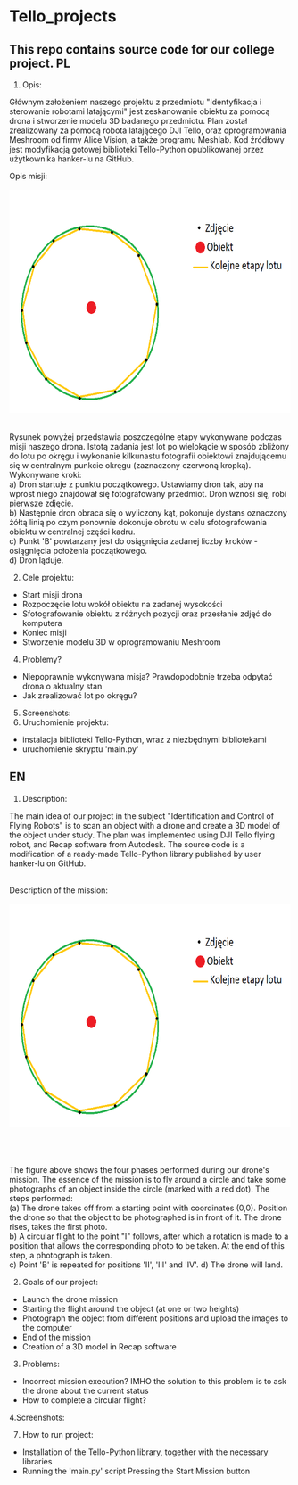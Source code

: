 # Tello_projects
This repo contains source code for our college project.
PL
-----------------------------------------------------------------------------------------------



1. Opis:

  Głównym założeniem naszego projektu z przedmiotu "Identyfikacja i sterowanie robotami latającymi" jest zeskanowanie obiektu za pomocą drona i stworzenie modelu 3D badanego przedmiotu. Plan został zrealizowany za pomocą robota latającego DJI Tello, oraz oprogramowania Meshroom od firmy Alice Vision, a także programu Meshlab. 
Kod źródłowy jest modyfikacją gotowej biblioteki Tello-Python opublikowanej przez użytkownika hanker-lu na GitHub.

Opis misji:<br/><br/>
<img src="https://github.com/maciekp9/Tello_project/blob/main/readme_images/Opis misji1.PNG" width="600" height="400"> <br/><br/>


Rysunek powyżej przedstawia poszczególne etapy wykonywane podczas misji naszego drona. Istotą zadania jest lot po wielokącie w sposób zbliżony do lotu po okręgu i wykonanie kilkunastu fotografii obiektowi znajdującemu się w centralnym punkcie okręgu (zaznaczony czerwoną kropką). <br/>
Wykonywane kroki: <br/>
a) Dron startuje z punktu początkowego. Ustawiamy dron tak, aby na wprost niego znajdował się fotografowany przedmiot. Dron wznosi się, robi pierwsze zdjęcie. <br/>
b) Następnie dron obraca się o wyliczony kąt, pokonuje dystans oznaczony żółtą linią po czym ponownie dokonuje obrotu w celu sfotografowania obiektu w centralnej części kadru. <br/>
c) Punkt 'B' powtarzany jest do osiągnięcia zadanej liczby kroków - osiągnięcia położenia początkowego. <br/>
d) Dron ląduje. <br/>


2. Cele projektu:
- Start misji drona
- Rozpoczęcie lotu wokół obiektu na zadanej wysokości
- Sfotografowanie obiektu z różnych pozycji oraz przesłanie zdjęć do komputera
- Koniec misji 
- Stworzenie modelu 3D w oprogramowaniu Meshroom

4. Problemy?
- Niepoprawnie wykonywana misja? Prawdopodobnie trzeba odpytać drona o aktualny stan
- Jak zrealizować lot po okręgu?
5. Screenshots:
6. Uruchomienie projektu:
- instalacja biblioteki Tello-Python, wraz z niezbędnymi bibliotekami
- uruchomienie skryptu 'main.py'







EN
-----------------------------------------------------------------------------------------------



1. Description:

The main idea of our project in the subject "Identification and Control of Flying Robots" is to scan an object with a drone and create a 3D model of the object under study. The plan was implemented using DJI Tello flying robot, and Recap software from Autodesk. The source code is a modification of a ready-made Tello-Python library published by user hanker-lu on GitHub. <br/><br/>

Description of the mission:<br/><br/>
<img src="https://github.com/maciekp9/Tello_project/blob/main/readme_images/Opis misji1.PNG" width="600" height="400"> <br/><br/>
<br/><br/>

The figure above shows the four phases performed during our drone's mission. The essence of the mission is to fly around a circle and take some photographs of an object inside the circle (marked with a red dot).
The steps performed: <br/>
(a) The drone takes off from a starting point with coordinates (0,0). Position the drone so that the object to be photographed is in front of it. The drone rises, takes the first photo. <br/>
b) A circular flight to the point "I" follows, after which a rotation is made to a position that allows the corresponding photo to be taken. At the end of this step, a photograph is taken. <br/>
c) Point 'B' is repeated for positions 'II', 'III' and 'IV'.
d) The drone will land. <br/>




2. Goals of our project:
- Launch the drone mission
- Starting the flight around the object (at one or two heights)
- Photograph the object from different positions and upload the images to the computer
- End of the mission 
- Creation of a 3D model in Recap software


3. Problems:
- Incorrect mission execution? IMHO the solution to this problem is to ask the drone about the current status
- How to complete a circular flight?

4.Screenshots:


7. How to run project:
- Installation of the Tello-Python library, together with the necessary libraries
- Running the 'main.py' script
 Pressing the Start Mission button

